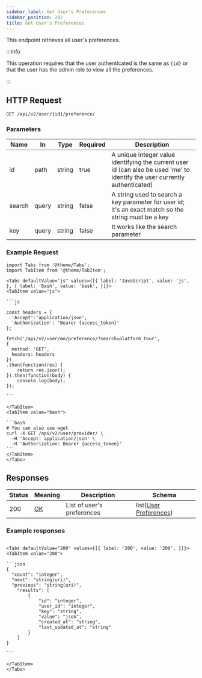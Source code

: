 ```yaml
---
sidebar_label: Get User's Preferences
sidebar_position: 202
title: Get User's Preferences
---
```


This endpoint retrieves all user's preferences.

:::info

This operation requires that the user authenticated is the same as `{id}` or that the user has the admin role to view all the preferences.

:::

## HTTP Request

`GET /api/v2/user/{id}/preference/`

### Parameters

| Name   | In    | Type   | Required | Description                                                                                                                 |
|--------|-------|--------|----------|-----------------------------------------------------------------------------------------------------------------------------|
| id     | path  | string | true     | A unique integer value identifying the current user id (can also be used 'me' to identify the user currently authenticated) |
| search | query | string | false    | A string used to search a key parameter for user id; it's an exact match so the string must be a key                        |
| key    | query | string | false    | It works like the search parameter                                                                                          |

### Example Request

````mdx-code-block
import Tabs from '@theme/Tabs';
import TabItem from '@theme/TabItem';

<Tabs defaultValue="js" values={[{ label: 'JavaScript', value: 'js', }, { label: 'Bash', value: 'bash', }]}>
<TabItem value="js">

```js

const headers = {
  'Accept':'application/json',
  'Authorization': 'Bearer {access_token}'
};

fetch('/api/v2/user/me/preference/?search=platform_tour',
{
  method: 'GET',
  headers: headers
})
.then(function(res) {
    return res.json();
}).then(function(body) {
    console.log(body);
});

```

</TabItem>
<TabItem value="bash">

```bash
# You can also use wget
curl -X GET /api/v2/user/provider/ \
  -H 'Accept: application/json' \
  -H 'Authorization: Bearer {access_token}'
```
</TabItem>
</Tabs>
````

## Responses

| Status | Meaning                                                 | Description                | Schema                                                                   |
|--------|---------------------------------------------------------|----------------------------|--------------------------------------------------------------------------|
| 200    | [OK](https://tools.ietf.org/html/rfc7231#section-6.3.1) | List of user's preferences | list([User Preferences](/docs/apireference/v2/schemas/user_preferences)) |

### Example responses

````mdx-code-block

<Tabs defaultValue="200" values={[{ label: '200', value: '200', }]}>
<TabItem value="200">

```json
{
  "count": "integer",
  "next": "string(uri)",
  "previous": "string(uri)",
    "results": [
        {
            "id": "integer",
            "user_id": "integer",
            "key": "string",
            "value": "json",
            "created_at": "string",
            "last_updated_at": "string"
        }
    ]
}

```

</TabItem>
</Tabs>
````




